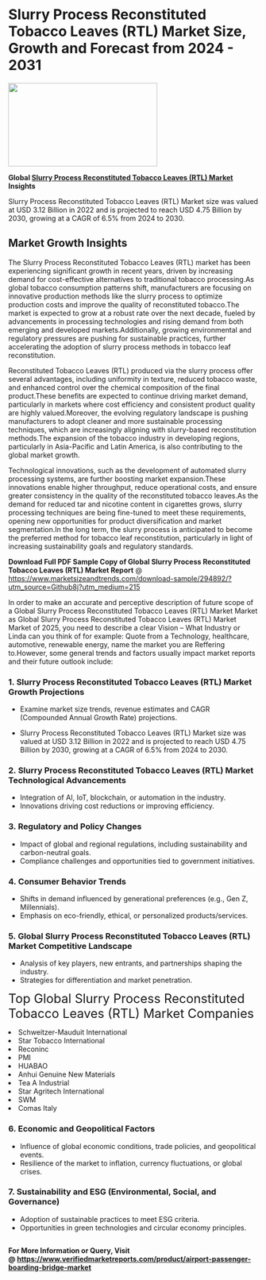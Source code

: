 <H1>Slurry Process Reconstituted Tobacco Leaves (RTL) Market Size, Growth and Forecast from 2024 - 2031</H1><img class="aligncenter size-medium wp-image-584254" src="https://thirdeyenews.in/wp-content/uploads/2024/09/Global-Market-Research-300x168.jpeg" alt="" width="300" height="168" /><p><strong>Global&nbsp;<a href="https://www.marketsizeandtrends.com/download-sample/294892/?utm_source=Github8j?utm_medium=215">Slurry Process Reconstituted Tobacco Leaves (RTL) Market</a> Insights</strong></p><p>Slurry Process Reconstituted Tobacco Leaves (RTL) Market size was valued at USD 3.12 Billion in 2022 and is projected to reach USD 4.75 Billion by 2030, growing at a CAGR of 6.5% from 2024 to 2030.</p><p><h2>Market Growth Insights</h2> <p>The Slurry Process Reconstituted Tobacco Leaves (RTL) market has been experiencing significant growth in recent years, driven by increasing demand for cost-effective alternatives to traditional tobacco processing.As global tobacco consumption patterns shift, manufacturers are focusing on innovative production methods like the slurry process to optimize production costs and improve the quality of reconstituted tobacco.The market is expected to grow at a robust rate over the next decade, fueled by advancements in processing technologies and rising demand from both emerging and developed markets.Additionally, growing environmental and regulatory pressures are pushing for sustainable practices, further accelerating the adoption of slurry process methods in tobacco leaf reconstitution.</p> <p>Reconstituted Tobacco Leaves (RTL) produced via the slurry process offer several advantages, including uniformity in texture, reduced tobacco waste, and enhanced control over the chemical composition of the final product.These benefits are expected to continue driving market demand, particularly in markets where cost efficiency and consistent product quality are highly valued.Moreover, the evolving regulatory landscape is pushing manufacturers to adopt cleaner and more sustainable processing techniques, which are increasingly aligning with slurry-based reconstitution methods.The expansion of the tobacco industry in developing regions, particularly in Asia-Pacific and Latin America, is also contributing to the global market growth.</p> <p>Technological innovations, such as the development of automated slurry processing systems, are further boosting market expansion.These innovations enable higher throughput, reduce operational costs, and ensure greater consistency in the quality of the reconstituted tobacco leaves.As the demand for reduced tar and nicotine content in cigarettes grows, slurry processing techniques are being fine-tuned to meet these requirements, opening new opportunities for product diversification and market segmentation.In the long term, the slurry process is anticipated to become the preferred method for tobacco leaf reconstitution, particularly in light of increasing sustainability goals and regulatory standards.</p> <p><span class=""><strong>Download Full PDF Sample Copy of Global Slurry Process Reconstituted Tobacco Leaves (RTL) Market Report</strong> @ <a href="https://www.marketsizeandtrends.com/download-sample/294892/?utm_source=Github8j?utm_medium=215" target="_blank">https://www.marketsizeandtrends.com/download-sample/294892/?utm_source=Github8j?utm_medium=215</a></span></p><p>In order to make an accurate and perceptive description of future scope of a Global&nbsp;Slurry Process Reconstituted Tobacco Leaves (RTL) Market Market as Global&nbsp;Slurry Process Reconstituted Tobacco Leaves (RTL) Market Market of 2025, you need to describe a clear Vision &ndash; What Industry or Linda can you think of for example: Quote from a Technology, healthcare, automotive, renewable energy, name the market you are Reffering to.However, some general trends and factors usually impact market reports and their future outlook include:</p><h3>1.&nbsp;<strong>Slurry Process Reconstituted Tobacco Leaves (RTL) Market Growth Projections</strong></h3><ul><li>Examine market size trends, revenue estimates and CAGR (Compounded Annual Growth Rate) projections.</li><li><p>Slurry Process Reconstituted Tobacco Leaves (RTL) Market size was valued at USD 3.12 Billion in 2022 and is projected to reach USD 4.75 Billion by 2030, growing at a CAGR of 6.5% from 2024 to 2030.</p></li></ul><h3>2.&nbsp;<strong>Slurry Process Reconstituted Tobacco Leaves (RTL) Market Technological Advancements</strong></h3><ul><li>Integration of AI, IoT, blockchain, or automation in the industry.</li><li>Innovations driving cost reductions or improving efficiency.</li></ul><h3>3.&nbsp;<strong>Regulatory and Policy Changes</strong></h3><ul><li>Impact of global and regional regulations, including sustainability and carbon-neutral goals.</li><li>Compliance challenges and opportunities tied to government initiatives.</li></ul><h3>4.&nbsp;<strong>Consumer Behavior Trends</strong></h3><ul><li>Shifts in demand influenced by generational preferences (e.g., Gen Z, Millennials).</li><li>Emphasis on eco-friendly, ethical, or personalized products/services.</li></ul><h3>5.&nbsp;<strong>Global Slurry Process Reconstituted Tobacco Leaves (RTL) Market Competitive Landscape</strong></h3><ul><li>Analysis of key players, new entrants, and partnerships shaping the industry.</li><li>Strategies for differentiation and market penetration.</li></ul><p data-pm-slice="1 1 []"><span style="color: inherit; font-family: inherit; font-size: 25px;">Top Global Slurry Process Reconstituted Tobacco Leaves (RTL) Market Companies</span></p><div class="" data-test-id=""><p><li>Schweitzer-Mauduit International</li><li> Star Tobacco International</li><li> Reconinc</li><li> PMI</li><li> HUABAO</li><li> Anhui Genuine New Materials</li><li> Tea A Industrial</li><li> Star Agritech International</li><li> SWM</li><li> Comas Italy</li></p></div><h3>6.&nbsp;<strong>Economic and Geopolitical Factors</strong></h3><ul><li>Influence of global economic conditions, trade policies, and geopolitical events.</li><li>Resilience of the market to inflation, currency fluctuations, or global crises.</li></ul><h3>7.&nbsp;<strong>Sustainability and ESG (Environmental, Social, and Governance)</strong></h3><ul><li>Adoption of sustainable practices to meet ESG criteria.</li><li>Opportunities in green technologies and circular economy principles.</li></ul><h2><strong style="font-size: 14px;">For More Information or Query, Visit @&nbsp;</strong><a style="background-color: #ffffff; font-size: 14px;" href="https://www.marketsizeandtrends.com/report/slurry-process-reconstituted-tobacco-leaves-rtl-market/" target="_blank">https://www.verifiedmarketreports.com/product/airport-passenger-boarding-bridge-market</a></h2>